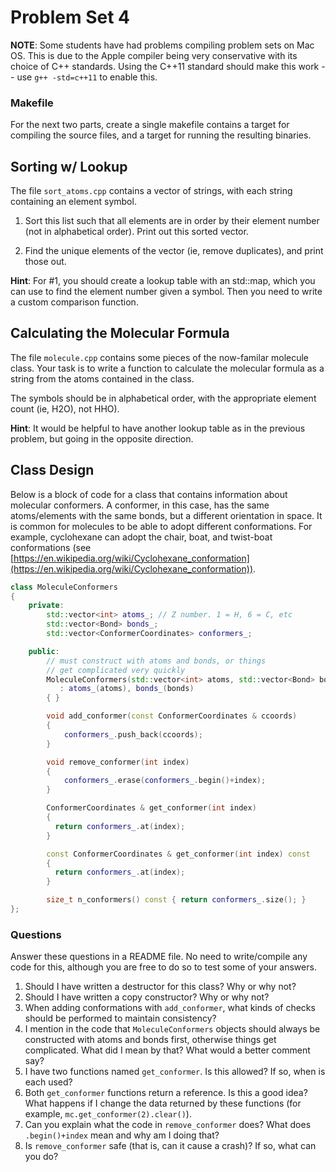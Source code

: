 Problem Set 4
==================

**NOTE**: Some students have had problems compiling problem sets on Mac OS.
This is due to the Apple compiler being very conservative with its choice of
C++ standards. Using the C++11 standard should make this work -- use `g++ -std=c++11`
to enable this.

### Makefile
For the next two parts, create a single makefile contains a target for compiling the source files,
and a target for running the resulting binaries.

## Sorting w/ Lookup

The file `sort_atoms.cpp` contains a vector of strings, with each
string containing an element symbol.

1. Sort this list such that all elements are in order by their element
    number (not in alphabetical order). Print out this sorted vector.

2. Find the unique elements of the vector (ie, remove duplicates), and print those out.

**Hint**: For #1, you should create a lookup table with an std::map, which you can use
to find the element number given a symbol. Then you need to write a custom
comparison function.


## Calculating the Molecular Formula

The file `molecule.cpp` contains some pieces of the now-familar molecule class.
Your task is to write a function to calculate the molecular formula as a string
from the atoms contained in the class.

The symbols should be in alphabetical order, with the appropriate element count (ie, H2O),
not HHO).

**Hint**: It would be helpful to have another lookup table as in the previous problem,
but going in the opposite direction.


## Class Design

Below is a block of code for a class that contains information about molecular conformers. A conformer, in this case,
has the same atoms/elements with the same bonds, but a different orientation in space. It is common
for molecules to be able to adopt different conformations. For example, cyclohexane can adopt the chair, boat, and twist-boat
conformations (see [https://en.wikipedia.org/wiki/Cyclohexane_conformation](https://en.wikipedia.org/wiki/Cyclohexane_conformation)).

```C++
class MoleculeConformers
{
    private:
        std::vector<int> atoms_; // Z number. 1 = H, 6 = C, etc
        std::vector<Bond> bonds_;
        std::vector<ConformerCoordinates> conformers_;

    public:
        // must construct with atoms and bonds, or things
        // get complicated very quickly
        MoleculeConformers(std::vector<int> atoms, std::vector<Bond> bonds)
           : atoms_(atoms), bonds_(bonds)
        { }

        void add_conformer(const ConformerCoordinates & ccoords)
        {
            conformers_.push_back(ccoords);
        }

        void remove_conformer(int index)
        {
            conformers_.erase(conformers_.begin()+index);
        }

        ConformerCoordinates & get_conformer(int index)
        {
          return conformers_.at(index);
        }

        const ConformerCoordinates & get_conformer(int index) const
        {
          return conformers_.at(index);
        }

        size_t n_conformers() const { return conformers_.size(); }
};
```

### Questions

Answer these questions in a README file. No need to write/compile any code for this, although you are free to do so
to test some of your answers.

1. Should I have written a destructor for this class? Why or why not?
2. Should I have written a copy constructor? Why or why not?
3. When adding conformations with `add_conformer`, what kinds of checks should be performed to maintain consistency?
4. I mention in the code that `MoleculeConformers` objects should always be constructed with atoms and bonds first, otherwise things
   get complicated. What did I mean by that? What would a better comment say?
5. I have two functions named `get_conformer`. Is this allowed? If so, when is each used?
6. Both `get_conformer` functions return a reference. Is this a good idea? What happens if I change the data returned by these functions (for     example, `mc.get_conformer(2).clear()`).
7. Can you explain what the code in `remove_conformer` does? What does `.begin()+index` mean and why am I doing that?
8. Is `remove_conformer` safe (that is, can it cause a crash)? If so, what can you do?
